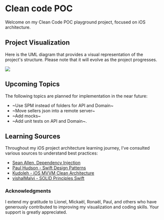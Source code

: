 # Clean code POC

Welcome on my Clean Code POC playground project, focused on iOS architecture.

## Project Visualization

Here is the UML diagram that provides a visual representation of the project's structure. Please note that it will evolve as the project progresses.

<img src="https://github.com/Harry-KNIGHT/Clean-code-POC/assets/63256761/28362028-b257-41df-9726-facc0b40a61d" />

## Upcoming Topics

The following topics are planned for implementation in the near future:

- ~Use SPM instead of folders for API and Domain~
- ~Move sellers json into a remote server~
- ~Add mocks~
- ~Add unit tests on API and Domain~.

## Learning Sources

Throughout my iOS project architecture learning journey, I've consulted various sources to understand best practices:

- [Sean Allen, Dependency Injection](https://www.google.com/search?client=safari&rls=en&q=sean+allen+swift+dependency+injection&ie=UTF-8&oe=UTF-8#fpstate=ive&vld=cid:659f6577,vid:l0QehVWz2i0)
- [Paul Hudson - Swift Design Patterns](https://www.hackingwithswift.com/store/swift-design-patterns)
- [Kudoleh - iOS MVVM Clean Architecture](https://github.com/kudoleh/iOS-Clean-Architecture-MVVM)
- [vishalMalvi - SOLID Principles Swift](https://github.com/vishalMalvi/SOLID-Principles-in-Swift)

### Acknowledgments

I extend my gratitude to Lionel, Mickaël, Ronaël, Paul, and others who have generously contributed to improving my visualization and coding skills. Your support is greatly appreciated.
